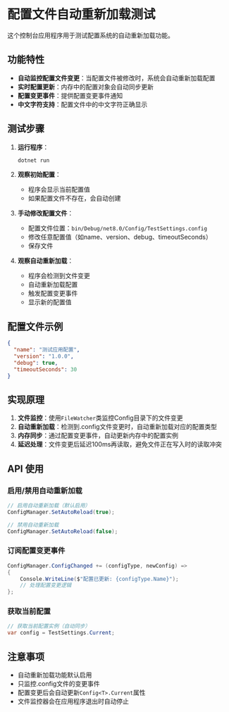 # 配置文件自动重新加载测试

这个控制台应用程序用于测试配置系统的自动重新加载功能。

## 功能特性

- **自动监控配置文件变更**：当配置文件被修改时，系统会自动重新加载配置
- **实时配置更新**：内存中的配置对象会自动同步更新
- **配置变更事件**：提供配置变更事件通知
- **中文字符支持**：配置文件中的中文字符正确显示

## 测试步骤

1. **运行程序**：
   ```bash
   dotnet run
   ```

2. **观察初始配置**：
   - 程序会显示当前配置值
   - 如果配置文件不存在，会自动创建

3. **手动修改配置文件**：
   - 配置文件位置：`bin/Debug/net8.0/Config/TestSettings.config`
   - 修改任意配置值（如name、version、debug、timeoutSeconds）
   - 保存文件

4. **观察自动重新加载**：
   - 程序会检测到文件变更
   - 自动重新加载配置
   - 触发配置变更事件
   - 显示新的配置值

## 配置文件示例

```json
{
  "name": "测试应用配置",
  "version": "1.0.0",
  "debug": true,
  "timeoutSeconds": 30
}
```

## 实现原理

1. **文件监控**：使用`FileWatcher`类监控Config目录下的文件变更
2. **自动重新加载**：检测到.config文件变更时，自动重新加载对应的配置类型
3. **内存同步**：通过配置变更事件，自动更新内存中的配置实例
4. **延迟处理**：文件变更后延迟100ms再读取，避免文件正在写入时的读取冲突

## API 使用

### 启用/禁用自动重新加载

```csharp
// 启用自动重新加载（默认启用）
ConfigManager.SetAutoReload(true);

// 禁用自动重新加载
ConfigManager.SetAutoReload(false);
```

### 订阅配置变更事件

```csharp
ConfigManager.ConfigChanged += (configType, newConfig) =>
{
    Console.WriteLine($"配置已更新: {configType.Name}");
    // 处理配置变更逻辑
};
```

### 获取当前配置

```csharp
// 获取当前配置实例（自动同步）
var config = TestSettings.Current;
```

## 注意事项

- 自动重新加载功能默认启用
- 只监控.config文件的变更事件
- 配置变更后会自动更新`Config<T>.Current`属性
- 文件监控器会在应用程序退出时自动停止